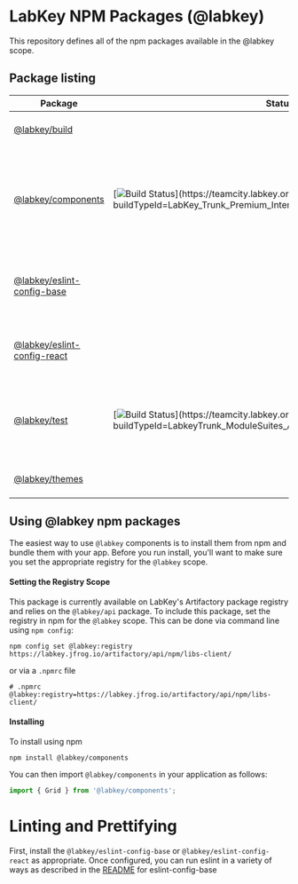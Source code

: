 # LabKey NPM Packages (@labkey)

This repository defines all of the npm packages available in the @labkey scope.

## Package listing

<!--- keep these alphabetical --->
| Package | Status | Description |
| --- | --- | --- |
| [@labkey/build](packages/build/README.md) | | LabKey client-side build assets.
| [@labkey/components](packages/components/README.md) | [![Build Status](https://teamcity.labkey.org/app/rest/builds/buildType:(id:LabKey_Trunk_Premium_InternalSuites_GlassComponentsUnitTest)/statusIcon)](https://teamcity.labkey.org/viewType.html?buildTypeId=LabKey_Trunk_Premium_InternalSuites_GlassComponentsUnitTest) | All components, models, actions, and utility functions for LabKey applications and pages
| [@labkey/eslint-config-base](packages/eslint-config-base/README.md) | | Base ESLint configuration with TypeScript and Prettier support.
| [@labkey/eslint-config-react](packages/eslint-config-react/README.md) | | Extends the base configuration with React support.
| [@labkey/test](packages/test/README.md) | [![Build Status](https://teamcity.labkey.org/app/rest/builds/buildType:(id:LabkeyTrunk_ModuleSuites_ApiSuites_LabkeyTestIntegration)/statusIcon)](https://teamcity.labkey.org/viewType.html?buildTypeId=LabkeyTrunk_ModuleSuites_ApiSuites_LabkeyTestIntegration) | Utilities and configurations for running JavaScript tests with LabKey Server.
| [@labkey/themes](packages/themes/README.md) | | UI themes for LabKey Server.


## Using @labkey npm packages

The easiest way to use `@labkey` components is to install them from npm and bundle them with your app.
Before you run install, you'll want to make sure you set the appropriate registry for the `@labkey` scope.

#### Setting the Registry Scope

This package is currently available on LabKey's Artifactory package registry and relies on
the `@labkey/api` package.  To include this package, set the registry in npm for the `@labkey` scope.
This can be done via command line using `npm config`:
```
npm config set @labkey:registry https://labkey.jfrog.io/artifactory/api/npm/libs-client/
```
or via a `.npmrc` file
```
# .npmrc
@labkey:registry=https://labkey.jfrog.io/artifactory/api/npm/libs-client/
```

#### Installing

To install using npm
```
npm install @labkey/components
```
You can then import `@labkey/components` in your application as follows:
```js
import { Grid } from '@labkey/components';
```

# Linting and Prettifying

First, install the `@labkey/eslint-config-base` or `@labkey/eslint-config-react` as appropriate.
Once configured, you can run eslint in a variety of ways as described in the [README](packages/eslint-config-base/README.md) for eslint-config-base


